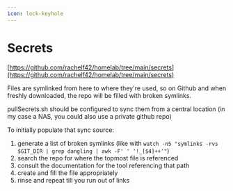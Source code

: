 ```yaml
---
icon: lock-keyhole
---
```


# Secrets

[https://github.com/rachelf42/homelab/tree/main/secrets](https://github.com/rachelf42/homelab/tree/main/secrets)

Files are symlinked from here to where they're used, so on Github and when freshly downloaded, the repo will be filled with broken symlinks.

pullSecrets.sh should be configured to sync them from a central location (in my case a NAS, you could also use a private github repo)

To initially populate that sync source:

1. generate a list of broken symlinks (like with `watch -n5 "symlinks -rvs $GIT_DIR | grep dangling | awk -F' ' '!_[$4]++'"`)
2. search the repo for where the topmost file is referenced
3. consult the documentation for the tool referencing that path
4. create and fill the file appropriately
5. rinse and repeat till you run out of links
